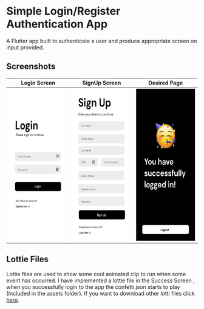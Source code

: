 # Simple Login/Register Authentication App

A Flutter app built to authenticate a user and produce appropriate screen on input provided.

## Screenshots


| Login Screen | SignUp Screen | Desired Page |
|------------|-------------|------------|
| <img src="/assets/screenshots/login.png" width=200 height=400> | <img src="/assets/screenshots/signup.png" width=200 height=400> | <img src="/assets/screenshots/success.png" width=200 height=400> |

## Lottie Files

Lottie files are used to show some cool animated clip to run when some event has occurred. I have implemented a lottie file in the Success Screen , when you successfully login to the app the confetti.json starts to play (Included in the assets folder). If you want to download other lotti files click <a href="https://lottiefiles.com/">here</a>.
